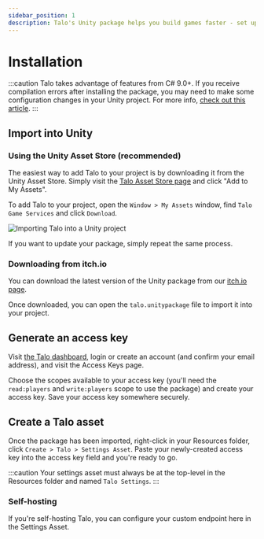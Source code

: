 ```yaml
---
sidebar_position: 1
description: Talo's Unity package helps you build games faster - set up save files, leaderboards, stat tracking and more in minutes.
---
```


# Installation

:::caution
Talo takes advantage of features from C# 9.0+. If you receive compilation errors after installing the package, you may need to make some configuration changes in your Unity project. For more info, [check out this article](https://learn.microsoft.com/en-us/visualstudio/gamedev/unity/unity-scripting-upgrade).
:::

## Import into Unity

### Using the Unity Asset Store (recommended)

The easiest way to add Talo to your project is by downloading it from the Unity Asset Store. Simply visit the [Talo Asset Store page](https://assetstore.unity.com/packages/tools/game-toolkits/talo-game-services-292832) and click "Add to My Assets".

To add Talo to your project, open the `Window > My Assets` window, find `Talo Game Services` and click `Download`.

![Importing Talo into a Unity project](/img/unity-my-assets.png)

If you want to update your package, simply repeat the same process.

### Downloading from itch.io

You can download the latest version of the Unity package from our [itch.io page](https://sleepystudios.itch.io/talo-unity).

Once downloaded, you can open the `talo.unitypackage` file to import it into your project.

## Generate an access key

Visit [the Talo dashboard](https://dashboard.trytalo.com), login or create an account (and confirm your email address), and visit the Access Keys page.

Choose the scopes available to your access key (you'll need the `read:players` and `write:players` scope to use the package) and create your access key.
Save your access key somewhere securely.

## Create a Talo asset

Once the package has been imported, right-click in your Resources folder, click `Create > Talo > Settings Asset`. Paste your newly-created access key into the access key field and you're ready to go.

:::caution
Your settings asset must always be at the top-level in the Resources folder and named `Talo Settings`.
:::

### Self-hosting

If you're self-hosting Talo, you can configure your custom endpoint here in the Settings Asset.
